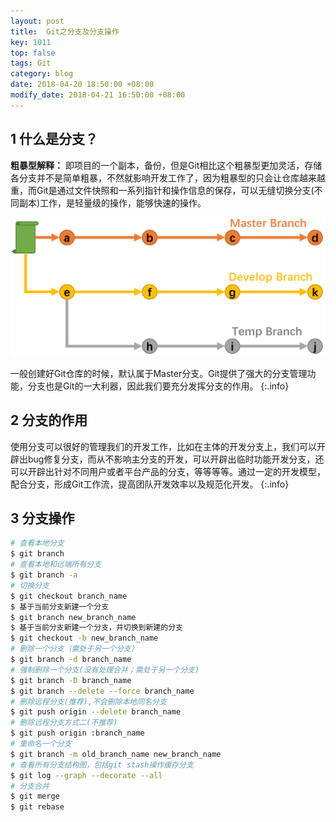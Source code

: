 ```yaml
---
layout: post
title:  Git之分支及分支操作
key: 1011
top: false
tags: Git
category: blog
date: 2018-04-20 18:50:00 +08:00
modify_date: 2018-04-21 16:50:00 +08:00
---
```


## 1 什么是分支？

**粗暴型解释：** 即项目的一个副本，备份，但是Git相比这个粗暴型更加灵活，存储各分支并不是简单粗暴，不然就影响开发工作了，因为粗暴型的只会让仓库越来越重，而Git是通过文件快照和一系列指针和操作信息的保存，可以无缝切换分支(不同副本)工作，是轻量级的操作，能够快速的操作。

![分支示意图](https://raw.githubusercontent.com/yicm/Images/master/blog/git_branch.png)

一般创建好Git仓库的时候，默认属于Master分支。Git提供了强大的分支管理功能，分支也是Git的一大利器，因此我们要充分发挥分支的作用。
{:.info}

## 2 分支的作用

使用分支可以很好的管理我们的开发工作，比如在主体的开发分支上，我们可以开辟出bug修复分支，而从不影响主分支的开发，可以开辟出临时功能开发分支，还可以开辟出针对不同用户或者平台产品的分支，等等等等。通过一定的开发模型，配合分支，形成Git工作流，提高团队开发效率以及规范化开发。
{:.info}

## 3 分支操作

```bash
# 查看本地分支
$ git branch
# 查看本地和远端所有分支
$ git branch -a
# 切换分支
$ git checkout branch_name
$ 基于当前分支新建一个分支
$ git branch new_branch_name
$ 基于当前分支新建一个分支，并切换到新建的分支
$ git checkout -b new_branch_name
# 删除一个分支（需处于另一个分支）
$ git branch -d branch_name
# 强制删除一个分支(没有处理合并；需处于另一个分支)
$ git branch -D branch_name
$ git branch --delete --force branch_name
# 删除远程分支(推荐),不会删除本地同名分支
$ git push origin --delete branch_name
# 删除远程分支方式二(不推荐)
$ git push origin :branch_name
# 重命名一个分支
$ git branch -m old_branch_name new_branch_name
# 查看所有分支结构图，包括git stash操作缓存分支
$ git log --graph --decorate --all
# 分支合并
$ git merge 
$ git rebase 
```
